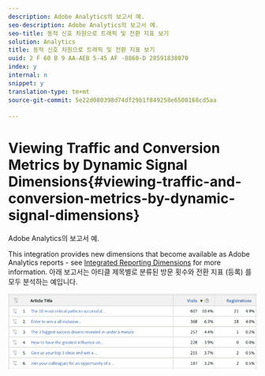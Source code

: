 ```yaml
---
description: Adobe Analytics의 보고서 예.
seo-description: Adobe Analytics의 보고서 예.
seo-title: 동적 신호 차원으로 트래픽 및 전환 지표 보기
solution: Analytics
title: 동적 신호 차원으로 트래픽 및 전환 지표 보기
uuid: 2 F 60 B 9 AA-AEB 5-45 AF -8860-D 28591838070
index: y
internal: n
snippet: y
translation-type: tm+mt
source-git-commit: 5e22d080398d74df29b1f849258e6500168cd5aa

---
```



# Viewing Traffic and Conversion Metrics by Dynamic Signal Dimensions{#viewing-traffic-and-conversion-metrics-by-dynamic-signal-dimensions}

Adobe Analytics의 보고서 예.

This integration provides new dimensions that become available as Adobe Analytics reports - see [Integrated Reporting Dimensions](../../dynamic-signal-for-analytics/dynamic-signal-use-integration/dynamic-signal-reporting-dimensions.md#concept-19c4c9a55d7747698701e771541144be) for more information. 아래 보고서는 아티클 제목별로 분류된 방문 횟수와 전환 지표 (등록) 를 모두 분석하는 예입니다.

![](assets/examplereport.png)

